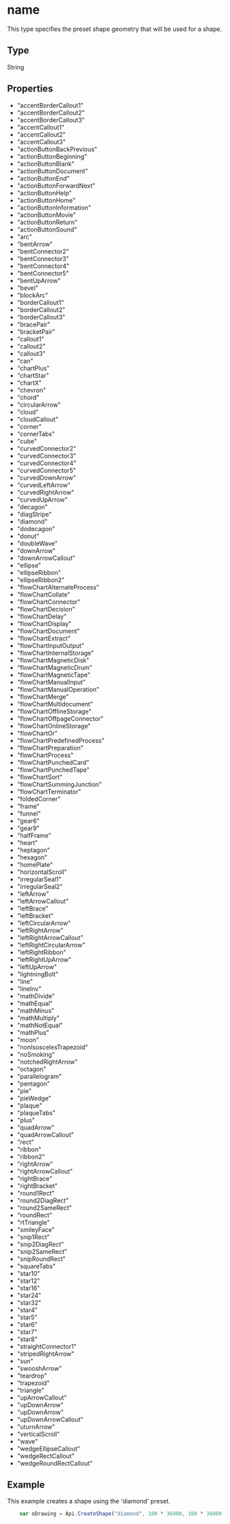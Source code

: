 # name

This type specifies the preset shape geometry that will be used for a shape.

## Type

String

## Properties

- "accentBorderCallout1" 
- "accentBorderCallout2" 
- "accentBorderCallout3" 
- "accentCallout1" 
- "accentCallout2" 
- "accentCallout3" 
- "actionButtonBackPrevious" 
- "actionButtonBeginning" 
- "actionButtonBlank" 
- "actionButtonDocument" 
- "actionButtonEnd" 
- "actionButtonForwardNext" 
- "actionButtonHelp" 
- "actionButtonHome" 
- "actionButtonInformation" 
- "actionButtonMovie" 
- "actionButtonReturn" 
- "actionButtonSound" 
- "arc" 
- "bentArrow" 
- "bentConnector2" 
- "bentConnector3" 
- "bentConnector4" 
- "bentConnector5" 
- "bentUpArrow" 
- "bevel" 
- "blockArc" 
- "borderCallout1" 
- "borderCallout2" 
- "borderCallout3" 
- "bracePair" 
- "bracketPair" 
- "callout1" 
- "callout2" 
- "callout3" 
- "can" 
- "chartPlus" 
- "chartStar" 
- "chartX" 
- "chevron" 
- "chord" 
- "circularArrow" 
- "cloud" 
- "cloudCallout" 
- "corner" 
- "cornerTabs" 
- "cube" 
- "curvedConnector2" 
- "curvedConnector3" 
- "curvedConnector4" 
- "curvedConnector5" 
- "curvedDownArrow" 
- "curvedLeftArrow" 
- "curvedRightArrow" 
- "curvedUpArrow" 
- "decagon" 
- "diagStripe" 
- "diamond" 
- "dodecagon" 
- "donut" 
- "doubleWave" 
- "downArrow" 
- "downArrowCallout" 
- "ellipse" 
- "ellipseRibbon" 
- "ellipseRibbon2" 
- "flowChartAlternateProcess" 
- "flowChartCollate" 
- "flowChartConnector" 
- "flowChartDecision" 
- "flowChartDelay" 
- "flowChartDisplay" 
- "flowChartDocument" 
- "flowChartExtract" 
- "flowChartInputOutput" 
- "flowChartInternalStorage" 
- "flowChartMagneticDisk" 
- "flowChartMagneticDrum" 
- "flowChartMagneticTape" 
- "flowChartManualInput" 
- "flowChartManualOperation" 
- "flowChartMerge" 
- "flowChartMultidocument" 
- "flowChartOfflineStorage" 
- "flowChartOffpageConnector" 
- "flowChartOnlineStorage" 
- "flowChartOr" 
- "flowChartPredefinedProcess" 
- "flowChartPreparation" 
- "flowChartProcess" 
- "flowChartPunchedCard" 
- "flowChartPunchedTape" 
- "flowChartSort" 
- "flowChartSummingJunction" 
- "flowChartTerminator" 
- "foldedCorner" 
- "frame" 
- "funnel" 
- "gear6" 
- "gear9" 
- "halfFrame" 
- "heart" 
- "heptagon" 
- "hexagon" 
- "homePlate" 
- "horizontalScroll" 
- "irregularSeal1" 
- "irregularSeal2" 
- "leftArrow" 
- "leftArrowCallout" 
- "leftBrace" 
- "leftBracket" 
- "leftCircularArrow" 
- "leftRightArrow" 
- "leftRightArrowCallout" 
- "leftRightCircularArrow" 
- "leftRightRibbon" 
- "leftRightUpArrow" 
- "leftUpArrow" 
- "lightningBolt" 
- "line" 
- "lineInv" 
- "mathDivide" 
- "mathEqual" 
- "mathMinus" 
- "mathMultiply" 
- "mathNotEqual" 
- "mathPlus" 
- "moon" 
- "nonIsoscelesTrapezoid" 
- "noSmoking" 
- "notchedRightArrow" 
- "octagon" 
- "parallelogram" 
- "pentagon" 
- "pie" 
- "pieWedge" 
- "plaque" 
- "plaqueTabs" 
- "plus" 
- "quadArrow" 
- "quadArrowCallout" 
- "rect" 
- "ribbon" 
- "ribbon2" 
- "rightArrow" 
- "rightArrowCallout" 
- "rightBrace" 
- "rightBracket" 
- "round1Rect" 
- "round2DiagRect" 
- "round2SameRect" 
- "roundRect" 
- "rtTriangle" 
- "smileyFace" 
- "snip1Rect" 
- "snip2DiagRect" 
- "snip2SameRect" 
- "snipRoundRect" 
- "squareTabs" 
- "star10" 
- "star12" 
- "star16" 
- "star24" 
- "star32" 
- "star4" 
- "star5" 
- "star6" 
- "star7" 
- "star8" 
- "straightConnector1" 
- "stripedRightArrow" 
- "sun" 
- "swooshArrow" 
- "teardrop" 
- "trapezoid" 
- "triangle" 
- "upArrowCallout" 
- "upDownArrow" 
- "upDownArrow" 
- "upDownArrowCallout" 
- "uturnArrow" 
- "verticalScroll" 
- "wave" 
- "wedgeEllipseCallout" 
- "wedgeRectCallout" 
- "wedgeRoundRectCallout"

## Example

This example creates a shape using the 'diamond' preset.

```javascript
	var oDrawing = Api.CreateShape("diamond", 100 * 36000, 100 * 36000, oFill, oStroke);
```